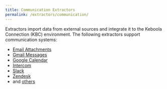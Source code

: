 ```yaml
---
title: Communication Extractors
permalink: /extractors/communication/
---
```


Extractors import data from external sources and integrate it to the Keboola Connection (KBC) environment.
The following extractors support communication systems: 

- [Email Attachments](/extractors/communication/email-attachments/) 
- [Gmail Messages](/extractors/communication/gmail/) 
- [Google Calendar](/extractors/communication/google-calendar)
- [Intercom](/extractors/communication/intercom/) 
- [Slack](/extractors/communication/slack/) 
- [Zendesk](/extractors/communication/zendesk/) 
- and [others](https://components.keboola.com/components)
